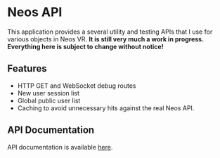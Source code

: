 # Neos API

This application provides a several utility and testing APIs that I use for
various objects in Neos VR. 
**It is still very much a work in progress.
Everything here is subject to change without notice!**

## Features
- HTTP GET and WebSocket debug routes
- New user session list
- Global public user list
- Caching to avoid unnecessary hits against the real Neos API.

## API Documentation
API documentation is available [here](doc/api.md).
